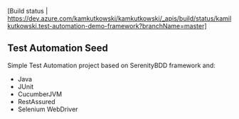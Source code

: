 [Build status | https://dev.azure.com/kamkutkowski/kamkutkowski/_apis/build/status/kamilkutkowski.test-automation-demo-framework?branchName=master]
## Test Automation Seed
Simple Test Automation project based on SerenityBDD framework and:
* Java
* JUnit
* CucumberJVM
* RestAssured
* Selenium WebDriver
